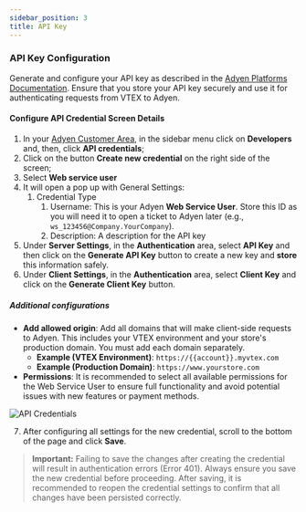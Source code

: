 ```yaml
---
sidebar_position: 3
title: API Key
---
```



### API Key Configuration

Generate and configure your API key as described in the [Adyen Platforms Documentation](https://docs.adyen.com/development-resources/api-credentials/). Ensure that you store your API key securely and use it for authenticating requests from VTEX to Adyen.

#### Configure API Credential Screen Details

1. In your [Adyen Customer Area](https://ca-test.adyen.com/ca/ca/overview/default.shtml), in the sidebar menu click on **Developers** and, then, click **API credentials**;
2. Click on the button **Create new credential** on the right side of the screen;
3. Select **Web service user**
4. It will open a pop up with General Settings:
   1. Credential Type
      1. Username: This is your Adyen **Web Service User**. Store this ID as you will need it to open a ticket to Adyen later (e.g., `ws_123456@Company.YourCompany`).
      2. Description: A description for the API key
5. Under **Server Settings**, in the **Authentication** area, select **API Key** and then click on the **Generate API Key** button to create a new key and **store** this information safely.
6. Under **Client Settings**, in the **Authentication** area, select **Client Key** and click on the **Generate Client Key** button.

##### Additional configurations

- **Add allowed origin**: Add all domains that will make client-side requests to Adyen. This includes your VTEX environment and your store's production domain. You must add each domain separately.
  - **Example (VTEX Environment)**: `https://{{account}}.myvtex.com`
  - **Example (Production Domain)**: `https://www.yourstore.com`
- **Permissions**: It is recommended to select all available permissions for the Web Service User to ensure full functionality and avoid potential issues with new features or payment methods.

![API Credentials](https://i.imgur.com/2C6J0FS.png)

7. After configuring all settings for the new credential, scroll to the bottom of the page and click **Save**.

> **Important:** Failing to save the changes after creating the credential will result in authentication errors (Error 401). Always ensure you save the new credential before proceeding. After saving, it is recommended to reopen the credential settings to confirm that all changes have been persisted correctly.